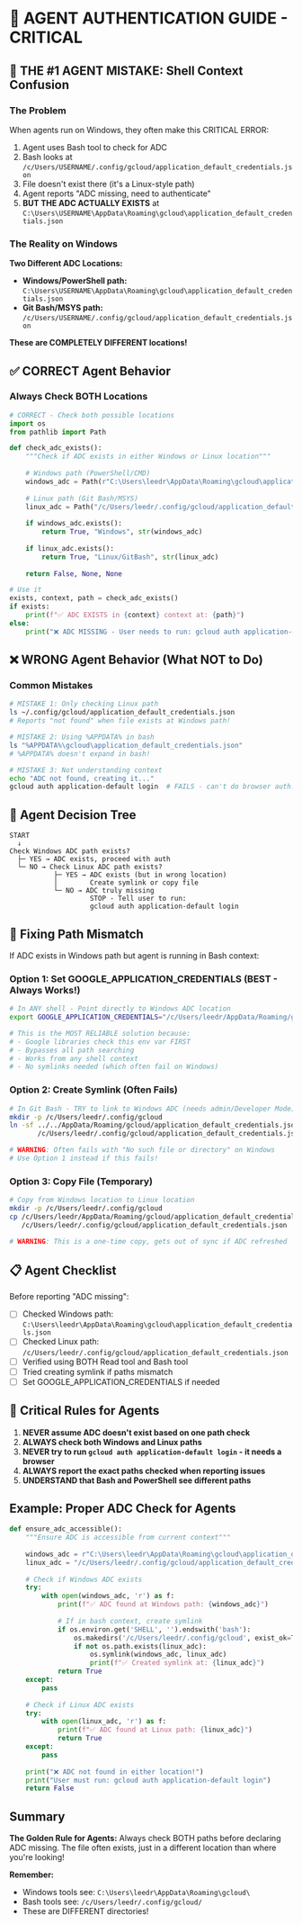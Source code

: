 # 🤖 AGENT AUTHENTICATION GUIDE - CRITICAL

## 🚨 THE #1 AGENT MISTAKE: Shell Context Confusion

### The Problem

When agents run on Windows, they often make this CRITICAL ERROR:
1. Agent uses Bash tool to check for ADC
2. Bash looks at `/c/Users/USERNAME/.config/gcloud/application_default_credentials.json`
3. File doesn't exist there (it's a Linux-style path)
4. Agent reports "ADC missing, need to authenticate"
5. **BUT THE ADC ACTUALLY EXISTS** at `C:\Users\USERNAME\AppData\Roaming\gcloud\application_default_credentials.json`

### The Reality on Windows

**Two Different ADC Locations:**
- **Windows/PowerShell path:** `C:\Users\USERNAME\AppData\Roaming\gcloud\application_default_credentials.json`
- **Git Bash/MSYS path:** `/c/Users/USERNAME/.config/gcloud/application_default_credentials.json`

**These are COMPLETELY DIFFERENT locations!**

## ✅ CORRECT Agent Behavior

### Always Check BOTH Locations

```python
# CORRECT - Check both possible locations
import os
from pathlib import Path

def check_adc_exists():
    """Check if ADC exists in either Windows or Linux location"""
    
    # Windows path (PowerShell/CMD)
    windows_adc = Path(r"C:\Users\leedr\AppData\Roaming\gcloud\application_default_credentials.json")
    
    # Linux path (Git Bash/MSYS)
    linux_adc = Path("/c/Users/leedr/.config/gcloud/application_default_credentials.json")
    
    if windows_adc.exists():
        return True, "Windows", str(windows_adc)
    
    if linux_adc.exists():
        return True, "Linux/GitBash", str(linux_adc)
    
    return False, None, None

# Use it
exists, context, path = check_adc_exists()
if exists:
    print(f"✅ ADC EXISTS in {context} context at: {path}")
else:
    print("❌ ADC MISSING - User needs to run: gcloud auth application-default login")
```

## ❌ WRONG Agent Behavior (What NOT to Do)

### Common Mistakes

```bash
# MISTAKE 1: Only checking Linux path
ls ~/.config/gcloud/application_default_credentials.json
# Reports "not found" when file exists at Windows path!

# MISTAKE 2: Using %APPDATA% in bash
ls "%APPDATA%\gcloud\application_default_credentials.json"
# %APPDATA% doesn't expand in bash!

# MISTAKE 3: Not understanding context
echo "ADC not found, creating it..."
gcloud auth application-default login  # FAILS - can't do browser auth!
```

## 🎯 Agent Decision Tree

```
START
  ↓
Check Windows ADC path exists?
  ├─ YES → ADC exists, proceed with auth
  └─ NO → Check Linux ADC path exists?
           ├─ YES → ADC exists (but in wrong location)
           │        Create symlink or copy file
           └─ NO → ADC truly missing
                    STOP - Tell user to run:
                    gcloud auth application-default login
```

## 🔧 Fixing Path Mismatch

If ADC exists in Windows path but agent is running in Bash context:

### Option 1: Set GOOGLE_APPLICATION_CREDENTIALS (BEST - Always Works!)
```bash
# In ANY shell - Point directly to Windows ADC location
export GOOGLE_APPLICATION_CREDENTIALS="/c/Users/leedr/AppData/Roaming/gcloud/application_default_credentials.json"

# This is the MOST RELIABLE solution because:
# - Google libraries check this env var FIRST
# - Bypasses all path searching
# - Works from any shell context
# - No symlinks needed (which often fail on Windows)
```

### Option 2: Create Symlink (Often Fails)
```bash
# In Git Bash - TRY to link to Windows ADC (needs admin/Developer Mode)
mkdir -p /c/Users/leedr/.config/gcloud
ln -sf ../../AppData/Roaming/gcloud/application_default_credentials.json \
       /c/Users/leedr/.config/gcloud/application_default_credentials.json

# WARNING: Often fails with "No such file or directory" on Windows
# Use Option 1 instead if this fails!
```

### Option 3: Copy File (Temporary)
```bash
# Copy from Windows location to Linux location
mkdir -p /c/Users/leedr/.config/gcloud
cp /c/Users/leedr/AppData/Roaming/gcloud/application_default_credentials.json \
   /c/Users/leedr/.config/gcloud/application_default_credentials.json

# WARNING: This is a one-time copy, gets out of sync if ADC refreshed
```

## 📋 Agent Checklist

Before reporting "ADC missing":

- [ ] Checked Windows path: `C:\Users\leedr\AppData\Roaming\gcloud\application_default_credentials.json`
- [ ] Checked Linux path: `/c/Users/leedr/.config/gcloud/application_default_credentials.json`
- [ ] Verified using BOTH Read tool and Bash tool
- [ ] Tried creating symlink if paths mismatch
- [ ] Set GOOGLE_APPLICATION_CREDENTIALS if needed

## 🚨 Critical Rules for Agents

1. **NEVER assume ADC doesn't exist based on one path check**
2. **ALWAYS check both Windows and Linux paths**
3. **NEVER try to run `gcloud auth application-default login` - it needs a browser**
4. **ALWAYS report the exact paths checked when reporting issues**
5. **UNDERSTAND that Bash and PowerShell see different paths**

## Example: Proper ADC Check for Agents

```python
def ensure_adc_accessible():
    """Ensure ADC is accessible from current context"""
    
    windows_adc = r"C:\Users\leedr\AppData\Roaming\gcloud\application_default_credentials.json"
    linux_adc = "/c/Users/leedr/.config/gcloud/application_default_credentials.json"
    
    # Check if Windows ADC exists
    try:
        with open(windows_adc, 'r') as f:
            print(f"✅ ADC found at Windows path: {windows_adc}")
            
            # If in bash context, create symlink
            if os.environ.get('SHELL', '').endswith('bash'):
                os.makedirs('/c/Users/leedr/.config/gcloud', exist_ok=True)
                if not os.path.exists(linux_adc):
                    os.symlink(windows_adc, linux_adc)
                    print(f"✅ Created symlink at: {linux_adc}")
            return True
    except:
        pass
    
    # Check if Linux ADC exists
    try:
        with open(linux_adc, 'r') as f:
            print(f"✅ ADC found at Linux path: {linux_adc}")
            return True
    except:
        pass
    
    print("❌ ADC not found in either location!")
    print("User must run: gcloud auth application-default login")
    return False
```

## Summary

**The Golden Rule for Agents:**
Always check BOTH paths before declaring ADC missing. The file often exists, just in a different location than where you're looking!

**Remember:**
- Windows tools see: `C:\Users\leedr\AppData\Roaming\gcloud\`
- Bash tools see: `/c/Users/leedr/.config/gcloud/`
- These are DIFFERENT directories!